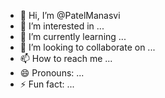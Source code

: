 - 👋 Hi, I’m @PatelManasvi
- 👀 I’m interested in ...
- 🌱 I’m currently learning ...
- 💞️ I’m looking to collaborate on ...
- 📫 How to reach me ...
- 😄 Pronouns: ...
- ⚡ Fun fact: ...

<!---
PatelManasvi/PatelManasvi is a ✨ special ✨ repository because its `README.md` (this file) appears on your GitHub profile.
You can click the Preview link to take a look at your changes.
--->
